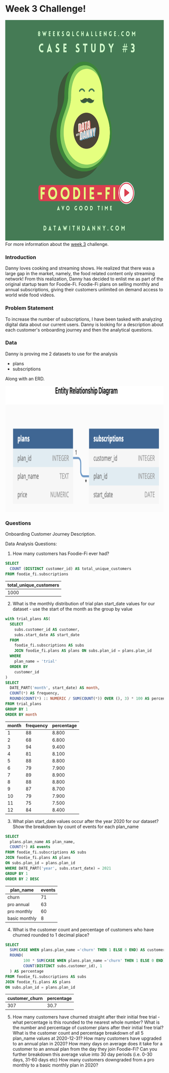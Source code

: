 # Week 3 Challenge!

<img src='foodie.png' alt="Foodie Logo" width=auto height="700">
For more information about the <a href="https://8weeksqlchallenge.com/case-study-3/">week 3</a> challenge. 

### Introduction
Danny loves cooking and streaming shows. He realized that there was a large gap in the market, namely, the food related content only streaming network! From this realization, Danny has decided to enlist me as part of the original startup team for Foodie-Fi. Foodie-Fi plans on selling monthly and annual subscriptions, giving their customers unlimited on demand access to world wide food videos.

### Problem Statement
To increase the number of subscriptions, I have been tasked with analyzing digital data about our current users. Danny is looking for a description about each customer's onboarding journey and then the analytical questions.
### Data
Danny is proving me 2 datasets to use for the analysis
 - plans
 - subscriptions

Along with an ERD.

<img src='Week3-ERD.png' alt="Entity Relationship Diagram for Week 3" width=auto height="400">

### Questions

Onboarding Customer Journey Description.

Data Analysis Questions:

1. How many customers has Foodie-Fi ever had?

```sql
SELECT
  COUNT (DISTINCT customer_id) AS total_unique_customers
FROM foodie_fi.subscriptions
```

| total\_unique\_customers |
| ------------------------ |
| 1000                     |

2. What is the monthly distribution of trial plan start_date values for our dataset - use the start of the month as the group by value

```sql
with trial_plans AS(
  SELECT
    subs.customer_id AS customer,
    subs.start_date AS start_date
  FROM
    foodie_fi.subscriptions AS subs
    JOIN foodie_fi.plans AS plans ON subs.plan_id = plans.plan_id
  WHERE
    plan_name = 'trial'
  ORDER BY
    customer_id
) 
SELECT
  DATE_PART('month', start_date) AS month,
  COUNT(*) AS frequency,
  ROUND(COUNT(*) :: NUMERIC / SUM(COUNT(*)) OVER (), 3) * 100 AS percentage
FROM trial_plans
GROUP BY 1
ORDER BY month
```

| month | frequency | percentage |
| ----- | --------- | ---------- |
| 1     | 88        | 8.800      |
| 2     | 68        | 6.800      |
| 3     | 94        | 9.400      |
| 4     | 81        | 8.100      |
| 5     | 88        | 8.800      |
| 6     | 79        | 7.900      |
| 7     | 89        | 8.900      |
| 8     | 88        | 8.800      |
| 9     | 87        | 8.700      |
| 10    | 79        | 7.900      |
| 11    | 75        | 7.500      |
| 12    | 84        | 8.400      |

3. What plan start_date values occur after the year 2020 for our dataset? Show the breakdown by count of events for each plan_name

```sql
SELECT 
  plans.plan_name AS plan_name,
  COUNT(*) AS events
FROM foodie_fi.subscriptions AS subs
JOIN foodie_fi.plans AS plans
ON subs.plan_id = plans.plan_id
WHERE DATE_PART('year', subs.start_date) = 2021
GROUP BY 1
ORDER BY 2 DESC
```

| plan\_name    | events |
| ------------- | ------ |
| churn         | 71     |
| pro annual    | 63     |
| pro monthly   | 60     |
| basic monthly | 8      |

4. What is the customer count and percentage of customers who have churned rounded to 1 decimal place?

```sql
SELECT 
  SUM(CASE WHEN plans.plan_name ='churn' THEN 1 ELSE 0 END) AS customer_churn,
  ROUND(
        100 * SUM(CASE WHEN plans.plan_name ='churn' THEN 1 ELSE 0 END)::NUMERIC /
        COUNT(DISTINCT subs.customer_id), 1
  ) AS percentage
FROM foodie_fi.subscriptions AS subs
JOIN foodie_fi.plans AS plans
ON subs.plan_id = plans.plan_id
```

| customer\_churn | percentage |
| --------------- | ---------- |
| 307             | 30.7       |

5. How many customers have churned straight after their initial free trial - what percentage is this rounded to the nearest whole number?
What is the number and percentage of customer plans after their initial free trial?
What is the customer count and percentage breakdown of all 5 plan_name values at 2020-12-31?
How many customers have upgraded to an annual plan in 2020?
How many days on average does it take for a customer to an annual plan from the day they join Foodie-Fi?
Can you further breakdown this average value into 30 day periods (i.e. 0-30 days, 31-60 days etc)
How many customers downgraded from a pro monthly to a basic monthly plan in 2020?
